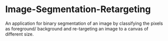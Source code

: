 # Image-Segmentation-Retargeting
An application for binary segmentation of an image by classifying the pixels as foreground/ background and re-targeting an image to a canvas of different size. 
